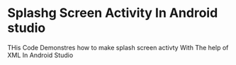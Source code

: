 # Splashg Screen Activity In Android studio
 THis Code Demonstres how to make splash screen activty With The help of XML In Android Studio
